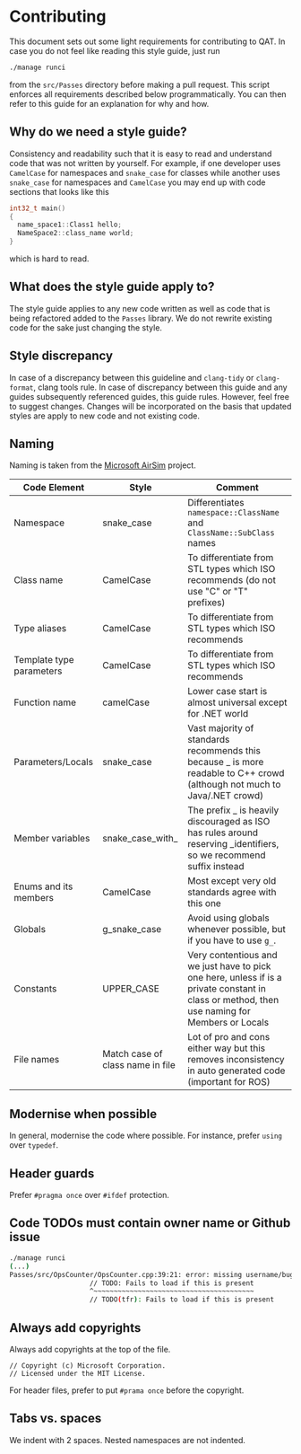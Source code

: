 # Contributing

This document sets out some light requirements for contributing to QAT. In case you do not feel like reading this style guide, just run

```sh
./manage runci
```

from the `src/Passes` directory before making a pull request. This script enforces all requirements described below programmatically. You can then refer to this guide for an explanation for why and how.

## Why do we need a style guide?

Consistency and readability such that it is easy to read and understand code that was not written by yourself. For example, if one developer uses `CamelCase` for namespaces and `snake_case` for classes while another uses `snake_case` for namespaces and `CamelCase` you may end up with code sections that looks like this

```cpp
int32_t main()
{
  name_space1::Class1 hello;
  NameSpace2::class_name world;
}
```

which is hard to read.

## What does the style guide apply to?

The style guide applies to any new code written as well as code that is being refactored added to the `Passes` library. We do not rewrite existing code for the sake just changing the style.

## Style discrepancy

In case of a discrepancy between this guideline and `clang-tidy` or `clang-format`,
clang tools rule. In case of discrepancy between this guide and any guides subsequently referenced guides, this guide rules. However, feel free to suggest changes. Changes will be incorporated on the basis
that updated styles are apply to new code and not existing code.

## Naming

Naming is taken from the [Microsoft AirSim](https://github.com/microsoft/AirSim/blob/master/docs/coding_guidelines.md) project.

| **Code Element**         | **Style**                        | **Comment**                                                                                                                                   |
| ------------------------ | -------------------------------- | --------------------------------------------------------------------------------------------------------------------------------------------- |
| Namespace                | snake_case                       | Differentiates `namespace::ClassName` and `ClassName::SubClass` names                                                                         |
| Class name               | CamelCase                        | To differentiate from STL types which ISO recommends (do not use "C" or "T" prefixes)                                                         |
| Type aliases             | CamelCase                        | To differentiate from STL types which ISO recommends                                                                                          |
| Template type parameters | CamelCase                        | To differentiate from STL types which ISO recommends                                                                                          |
| Function name            | camelCase                        | Lower case start is almost universal except for .NET world                                                                                    |
| Parameters/Locals        | snake_case                       | Vast majority of standards recommends this because \_ is more readable to C++ crowd (although not much to Java/.NET crowd)                    |
| Member variables         | snake_case_with\_                | The prefix \_ is heavily discouraged as ISO has rules around reserving \_identifiers, so we recommend suffix instead                          |
| Enums and its members    | CamelCase                        | Most except very old standards agree with this one                                                                                            |
| Globals                  | g_snake_case                     | Avoid using globals whenever possible, but if you have to use `g_`.                                                                           |
| Constants                | UPPER_CASE                       | Very contentious and we just have to pick one here, unless if is a private constant in class or method, then use naming for Members or Locals |
| File names               | Match case of class name in file | Lot of pro and cons either way but this removes inconsistency in auto generated code (important for ROS)                                      |

## Modernise when possible

In general, modernise the code where possible. For instance, prefer `using` over `typedef`.

## Header guards

Prefer `#pragma once` over `#ifdef` protection.

## Code TODOs must contain owner name or Github issue

```sh
./manage runci
(...)
Passes/src/OpsCounter/OpsCounter.cpp:39:21: error: missing username/bug in TODO [google-readability-todo,-warnings-as-errors]
                    // TODO: Fails to load if this is present
                    ^~~~~~~~~~~~~~~~~~~~~~~~~~~~~~~~~~~~~~~~~
                    // TODO(tfr): Fails to load if this is present
```

## Always add copyrights

Always add copyrights at the top of the file.

```text
// Copyright (c) Microsoft Corporation.
// Licensed under the MIT License.
```

For header files, prefer to put `#prama once` before the copyright.

## Tabs vs. spaces

We indent with 2 spaces. Nested namespaces are not indented.
